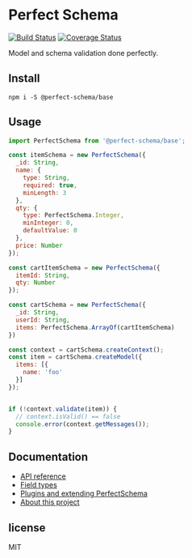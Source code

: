 # Perfect Schema
[![Build Status](https://travis-ci.org/perfect-schema/perfect-schema.svg?branch=master)](https://travis-ci.org/perfect-schema/perfect-schema)
[![Coverage Status](https://coveralls.io/repos/github/perfect-schema/perfect-schema/badge.svg?branch=master)](https://coveralls.io/github/perfect-schema/perfect-schema?branch=master)

Model and schema validation done perfectly.


## Install

```
npm i -S @perfect-schema/base
```

## Usage

```js
import PerfectSchema from '@perfect-schema/base';

const itemSchema = new PerfectSchema({
  _id: String,
  name: {
    type: String,
    required: true,
    minLength: 3
  },
  qty: {
    type: PerfectSchema.Integer,
    minInteger: 0,
    defaultValue: 0
  },
  price: Number
});

const cartItemSchema = new PerfectSchema({
  itemId: String,
  qty: Number
});

const cartSchema = new PerfectSchema({
  _id: String,
  userId: String,
  items: PerfectSchema.ArrayOf(cartItemSchema)
})

const context = cartSchema.createContext();
const item = cartSchema.createModel({
  items: [{
    name: 'foo'
  }]
});


if (!context.validate(item)) {
  // context.isValid() == false
  console.error(context.getMessages());
}
```

## Documentation

* [API reference](https://perfect-schema.github.io/perfect-schema/docs/api.html)
* [Field types](https://perfect-schema.github.io/perfect-schema/docs/types.html)
* [Plugins and extending PerfectSchema](https://perfect-schema.github.io/perfect-schema/docs/plugins.html)
* [About this project](https://perfect-schema.github.io/perfect-schema/docs/about.html)


## license

MIT
